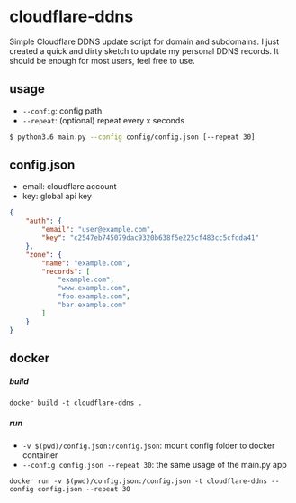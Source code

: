 # cloudflare-ddns
Simple Cloudflare DDNS update script for domain and subdomains.
I just created a quick and dirty sketch to update my personal DDNS records. It should be enough for most users, feel free to use.

## usage
* ```--config```: config path
* ```--repeat```: (optional) repeat every x seconds

```bash
$ python3.6 main.py --config config/config.json [--repeat 30]
```

## config.json
* email: cloudflare account
* key: global api key

```json
{
    "auth": {
        "email": "user@example.com",
        "key": "c2547eb745079dac9320b638f5e225cf483cc5cfdda41"
    },
    "zone": {
        "name": "example.com",
        "records": [
            "example.com",
            "www.example.com",
            "foo.example.com",
            "bar.example.com"
        ]
    }
}
```

## docker
##### build
```
docker build -t cloudflare-ddns .
```

##### run
* ```-v $(pwd)/config.json:/config.json```: mount config folder to docker container
* ```--config config.json --repeat 30```: the same usage of the main.py app

```
docker run -v $(pwd)/config.json:/config.json -t cloudflare-ddns --config config.json --repeat 30
```
